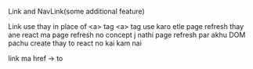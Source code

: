 Link and NavLink(some additional feature)

Link use thay in place of \<a> tag 
\<a> tag use karo etle page refresh thay ane react ma page refresh no concept j nathi 
page refresh par akhu DOM pachu create thay to react no kai kam nai

link ma href -> to 